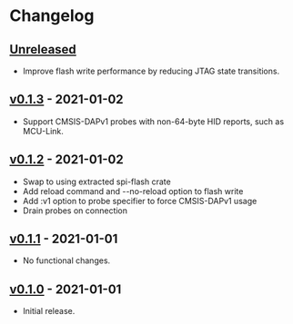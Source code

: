 # Changelog

## [Unreleased]

* Improve flash write performance by reducing JTAG state transitions.

## [v0.1.3] - 2021-01-02

* Support CMSIS-DAPv1 probes with non-64-byte HID reports, such as MCU-Link.

## [v0.1.2] - 2021-01-02

* Swap to using extracted spi-flash crate
* Add reload command and --no-reload option to flash write
* Add :v1 option to probe specifier to force CMSIS-DAPv1 usage
* Drain probes on connection

## [v0.1.1] - 2021-01-01

* No functional changes.

## [v0.1.0] - 2021-01-01

* Initial release.

[Unreleased]: https://github.com/adamgreig/ecpdap/compare/v0.1.3...HEAD
[v0.1.3]: https://github.com/adamgreig/ecpdap/compare/v0.1.2...v0.1.3
[v0.1.2]: https://github.com/adamgreig/ecpdap/compare/v0.1.1...v0.1.2
[v0.1.1]: https://github.com/adamgreig/ecpdap/compare/v0.1.0...v0.1.1
[v0.1.0]: https://github.com/adamgreig/ecpdap/tree/v0.1.0
